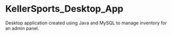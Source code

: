 # KellerSports_Desktop_App
Desktop application created using Java and MySQL to manage inventory for an admin panel.
